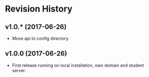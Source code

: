 Revision History
=========================


v1.0.* (2017-06-26)
-------------------------

* Move api to config directory.


v1.0.0 (2017-06-26)
-------------------------

* First release running on local installation, own domain and student server.
